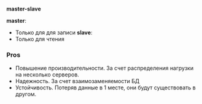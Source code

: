 **master-slave**

**master**:
* Только для для записи
**slave**:
* Только для чтения


### Pros
- Повышение производительности. За счет распределения нагрузки на несколько серверов.
- Надежность. За счет взаимозаменяемости БД
- Устойчивость. Потеряв данные в 1 месте, они будут существовать в другом.